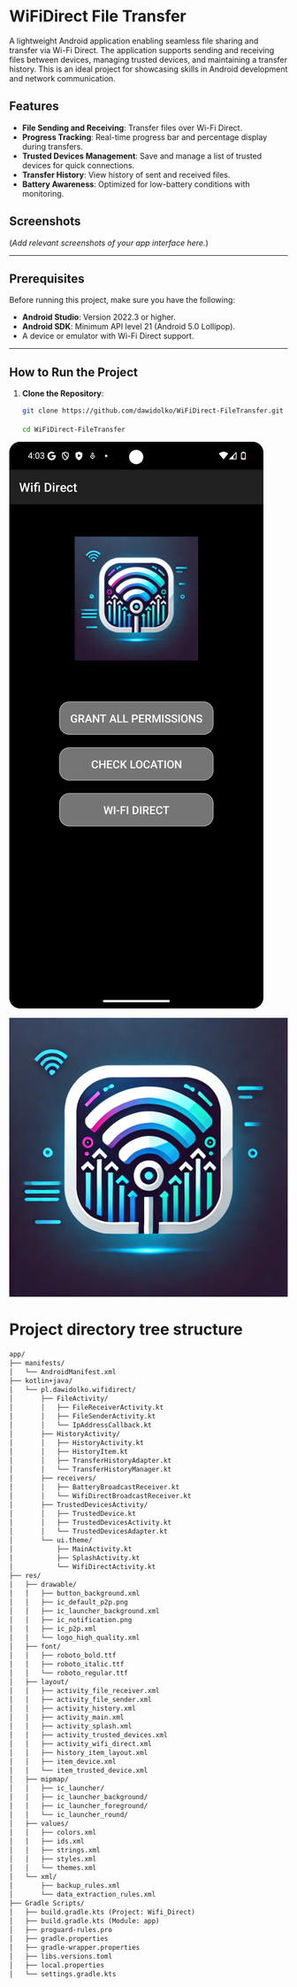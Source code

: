 # WiFiDirect File Transfer

A lightweight Android application enabling seamless file sharing and transfer via Wi-Fi Direct. The application supports sending and receiving files between devices, managing trusted devices, and maintaining a transfer history. This is an ideal project for showcasing skills in Android development and network communication.

## Features
- **File Sending and Receiving**: Transfer files over Wi-Fi Direct.
- **Progress Tracking**: Real-time progress bar and percentage display during transfers.
- **Trusted Devices Management**: Save and manage a list of trusted devices for quick connections.
- **Transfer History**: View history of sent and received files.
- **Battery Awareness**: Optimized for low-battery conditions with monitoring.

## Screenshots
(*Add relevant screenshots of your app interface here.*)

---

## Prerequisites
Before running this project, make sure you have the following:
- **Android Studio**: Version 2022.3 or higher.
- **Android SDK**: Minimum API level 21 (Android 5.0 Lollipop).
- A device or emulator with Wi-Fi Direct support.

---

## How to Run the Project

1. **Clone the Repository**:
   ```bash
   git clone https://github.com/dawidolko/WiFiDirect-FileTransfer.git
   
   cd WiFiDirect-FileTransfer
   ```

![project](img/img1.png)

![project](img/LogoApp-second.webp)

# Project directory tree structure

```
app/
├── manifests/
│   └── AndroidManifest.xml
├── kotlin+java/
│   └── pl.dawidolko.wifidirect/
│       ├── FileActivity/
│       │   ├── FileReceiverActivity.kt
│       │   ├── FileSenderActivity.kt
│       │   └── IpAddressCallback.kt
│       ├── HistoryActivity/
│       │   ├── HistoryActivity.kt
│       │   ├── HistoryItem.kt
│       │   ├── TransferHistoryAdapter.kt
│       │   └── TransferHistoryManager.kt
│       ├── receivers/
│       │   ├── BatteryBroadcastReceiver.kt
│       │   └── WifiDirectBroadcastReceiver.kt
│       ├── TrustedDevicesActivity/
│       │   ├── TrustedDevice.kt
│       │   ├── TrustedDevicesActivity.kt
│       │   └── TrustedDevicesAdapter.kt
│       └── ui.theme/
│           ├── MainActivity.kt
│           ├── SplashActivity.kt
│           └── WifiDirectActivity.kt
├── res/
│   ├── drawable/
│   │   ├── button_background.xml
│   │   ├── ic_default_p2p.png
│   │   ├── ic_launcher_background.xml
│   │   ├── ic_notification.png
│   │   ├── ic_p2p.xml
│   │   └── logo_high_quality.xml
│   ├── font/
│   │   ├── roboto_bold.ttf
│   │   ├── roboto_italic.ttf
│   │   └── roboto_regular.ttf
│   ├── layout/
│   │   ├── activity_file_receiver.xml
│   │   ├── activity_file_sender.xml
│   │   ├── activity_history.xml
│   │   ├── activity_main.xml
│   │   ├── activity_splash.xml
│   │   ├── activity_trusted_devices.xml
│   │   ├── activity_wifi_direct.xml
│   │   ├── history_item_layout.xml
│   │   ├── item_device.xml
│   │   └── item_trusted_device.xml
│   ├── mipmap/
│   │   ├── ic_launcher/
│   │   ├── ic_launcher_background/
│   │   ├── ic_launcher_foreground/
│   │   └── ic_launcher_round/
│   ├── values/
│   │   ├── colors.xml
│   │   ├── ids.xml
│   │   ├── strings.xml
│   │   ├── styles.xml
│   │   └── themes.xml
│   └── xml/
│       ├── backup_rules.xml
│       └── data_extraction_rules.xml
├── Gradle Scripts/
│   ├── build.gradle.kts (Project: Wifi_Direct)
│   ├── build.gradle.kts (Module: app)
│   ├── proguard-rules.pro
│   ├── gradle.properties
│   ├── gradle-wrapper.properties
│   ├── libs.versions.toml
│   ├── local.properties
│   └── settings.gradle.kts
```

